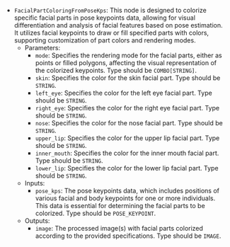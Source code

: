 - `FacialPartColoringFromPoseKps`: This node is designed to colorize specific facial parts in pose keypoints data, allowing for visual differentiation and analysis of facial features based on pose estimation. It utilizes facial keypoints to draw or fill specified parts with colors, supporting customization of part colors and rendering modes.
    - Parameters:
        - `mode`: Specifies the rendering mode for the facial parts, either as points or filled polygons, affecting the visual representation of the colorized keypoints. Type should be `COMBO[STRING]`.
        - `skin`: Specifies the color for the skin facial part. Type should be `STRING`.
        - `left_eye`: Specifies the color for the left eye facial part. Type should be `STRING`.
        - `right_eye`: Specifies the color for the right eye facial part. Type should be `STRING`.
        - `nose`: Specifies the color for the nose facial part. Type should be `STRING`.
        - `upper_lip`: Specifies the color for the upper lip facial part. Type should be `STRING`.
        - `inner_mouth`: Specifies the color for the inner mouth facial part. Type should be `STRING`.
        - `lower_lip`: Specifies the color for the lower lip facial part. Type should be `STRING`.
    - Inputs:
        - `pose_kps`: The pose keypoints data, which includes positions of various facial and body keypoints for one or more individuals. This data is essential for determining the facial parts to be colorized. Type should be `POSE_KEYPOINT`.
    - Outputs:
        - `image`: The processed image(s) with facial parts colorized according to the provided specifications. Type should be `IMAGE`.
